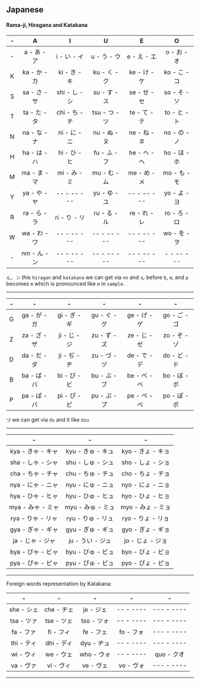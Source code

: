 ## Japanese


#### Rama-ji, Hiragana and Katakana


| -   | A            | I             | U             | E            | O            |
|:---:|:------------:|:-------------:|:-------------:|:------------:|:------------:|
| -   | a  - あ - ア | i   - い - イ | u   - う - ウ | e  - え - エ | o  - お - オ |
| K   | ka - か - カ | ki  - き - キ | ku  - く - ク | ke - け - ケ | ko - こ - コ |
| S   | sa - さ - サ | shi - し - シ | su  - す - ス | se - せ - セ | so - そ - ソ |
| T   | ta - た - タ | chi - ち - チ | tsu - つ - ツ | te - て - テ | to - と - ト |
| N   | na - な - ナ | ni  - に - ニ | nu  - ぬ - ヌ | ne - ね - ネ | no - の - ノ |
| H   | ha - は - ハ | hi  - ひ - ヒ | fu  - ふ - フ | he - へ - ヘ | ho - ほ - ホ |
| M   | ma - ま - マ | mi  - み - ミ | mu  - む - ム | me - め - メ | mo - も - モ |
| Y   | ya - や - ヤ | --  - -- - -- | yu  - ゆ - ユ | -- - -- - -- | yo - よ - ヨ |
| R   | ra - ら - ラ | ri  - り - リ | ru  - る - ル | re - れ - レ | ro - ろ - ロ |
| W   | wa - わ - ワ | --  - -- - -- | --  - -- - -- | -- - -- - -- | wo - を - ヲ |
| -   | nm - ん - ン | --  - -- - -- | --  - -- - -- | -- - -- - -- | -  - -- - -- |


`ん, ン` this `hiragan` and `katakana` we can get via `nn` and `ん` before `b`, `m`, and `p` becomes `m` which is pronounced like `m` in `sample`.

---


| -   | -            | -            | -            | -            | -            |
|:---:|:------------:|:------------:|:------------:|:------------:|:------------:|
| G   | ga - が - ガ | gi - ぎ - ギ | gu - ぐ - グ | ge - げ - ゲ | go - ご - ゴ |
| Z   | za - ざ - ザ | ji - じ - ジ | zu - ず - ズ | ze - じ - ゼ | zo - ぞ - ゾ |
| D   | da - だ - ダ | ji - ぢ - ヂ | zu - づ - ヅ | de - で - デ | do - ど - ド |
| B   | ba - ば - バ | bi - び - ビ | bu - ぶ - ブ | be - べ - ベ | bo - ぼ - ボ |
| P   | pa - ぱ - パ | pi - ぴ - ピ | pu - ぷ - プ | pe - ぺ - ペ | po - ぽ - ポ |

`づ` we can get via `du` and it like `dzu`


---


| -                 | -                 | -                 |
|:-----------------:|:-----------------:|:-----------------:|
| kya - きゃ - キャ | kyu - きゅ - キュ | kyo - きょ - キョ |
| sha - しゃ - シャ | shu - しゅ - シュ | sho - しょ - ショ |
| cha - ちゃ - チャ | chu - ちゅ - チュ | cho - ちょ - チョ |
| nya - にゃ - ニャ | nyu - にゅ - ニュ | nyo - にょ - ニョ |
| hya - ひゃ - ヒャ | hyu - ひゅ - ヒュ | hyo - ひょ - ヒョ |
| mya - みゃ - ミャ | myu - みゅ - ミュ | myo - みょ - ミョ |
| rya - りゃ - リャ | ryu - りゅ - リュ | ryo - りょ - リョ |
| gya - ぎゃ - ギャ | gyu - ぎゅ - ギュ | gyo - ぎょ - ギョ |
| ja  - じゃ - ジャ | ju  - うい - ジュ | jo  - じょ - ジョ |
| bya - びゃ - ビャ | byu - びゅ - ビュ | byo - びょ - ビョ |
| pya - ぴゃ - ピャ | pyu - ぴゅ - ピュ | pyo - ぴょ - ピョ |


---

Foreign words representation by Katakana:

| -          | -          | -          | -         | -          |
|:----------:|:----------:|:----------:|:---------:|:----------:|
| she - シェ | che - チェ | je  - ジェ | -- - ---- | --- - ---- |
| tsa - ツァ | tse - ツェ | tso - ツォ | -- - ---- | --- - ---- |
| fa  - ファ | fi  - フィ | fe  - フェ | fo - フォ | --- - ---- |
| thi - ティ | dhi - ディ | dyu - ヂュ | -- - ---- | --- - ---- |
| wi  - ウィ | we  - ウェ | who - ウォ | -- - ---- | quo - クオ |
| va  - ヴァ | vi  - ヴィ | ve  - ヴェ | vo - ヴォ | --- - ---- |


---
